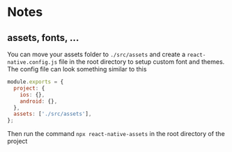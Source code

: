 # Notes

## assets, fonts, ...

You can move your assets folder to `./src/assets` and create a `react-native.config.js` file in the root directory to setup custom font and themes. The config file can look something similar to this

```js
module.exports = {
  project: {
    ios: {},
    android: {},
  },
  assets: ['./src/assets'],
};
```

Then run the command `npx react-native-assets` in the root directory of the project
